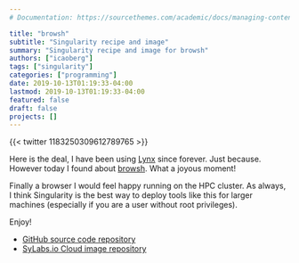 ```yaml
---
# Documentation: https://sourcethemes.com/academic/docs/managing-content/

title: "browsh"
subtitle: "Singularity recipe and image"
summary: "Singularity recipe and image for browsh"
authors: ["icaoberg"]
tags: ["singularity"]
categories: ["programming"]
date: 2019-10-13T01:19:33-04:00
lastmod: 2019-10-13T01:19:33-04:00
featured: false
draft: false
projects: []
---
```


{{< twitter 1183250309612789765 >}}

Here is the deal, I have been using [Lynx](http://lynx.browser.org/) since forever. Just because. However today I found about [browsh](https://www.brow.sh/). What a joyous moment!

Finally a browser I would feel happy running on the HPC cluster. As always, I think Singularity is the best way to deploy tools like this for larger machines (especially if you are a user without root privileges).

Enjoy!

* [GitHub source code repository](https://github.com/icaoberg/singularity-browsh)
* [SyLabs.io Cloud image repository](https://cloud.sylabs.io/library/icaoberg/default/browsh)

